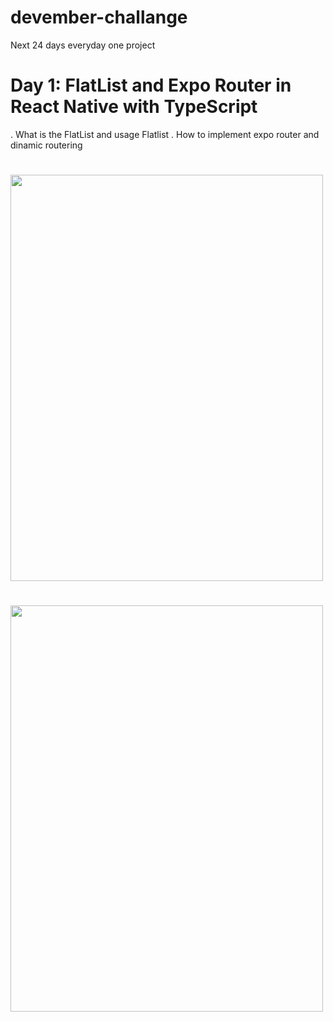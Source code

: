 # devember-challange
Next 24 days everyday one project

# Day 1: FlatList and Expo Router in React Native with TypeScript

. What is the FlatList and usage Flatlist
. How to implement expo router and dinamic routering


#  <img src="https://github.com/mhndsbgyn/devember-challange/assets/43340372/427880e1-4d4b-42dd-8ec4-1a5284e212e9" width="500" height="650">
#  <img src="https://github.com/mhndsbgyn/devember-challange/assets/43340372/15594092-674b-4918-8bf7-ada6ba38aaaf" width="500" height="650">

